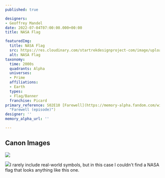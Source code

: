 ```yaml
---
published: true

designers:
- Geoffrey Mandel
date: 2022-07-04T07:00:00.000+00:00
title: NASA Flag

featuredImg:
  title: NASA Flag
  src: https://res.cloudinary.com/startrekdesignproject-com/image/upload/v1656970998/NASA-Flag.png
  alt: NASA Flag
taxonomy:
  time: 2000s
  quadrants: Alpha
  universes:
  - Prime
  affiliations:
  - Earth
  types:
  - Flag/Banner
  franchise: Picard
primary_reference: S02E10 [Farewell](https://memory-alpha.fandom.com/wiki/Farewell_(episode)
  "Farewell (episode)")
designer: ''
memory_alpha_url: ''

---
```

## Canon Images

![](https://res.cloudinary.com/startrekdesignproject-com/image/upload/v1656970998/NASA-Flag_PIC-2x10-3.jpg)

![](https://res.cloudinary.com/startrekdesignproject-com/image/upload/v1656970998/NASA-Flag_PIC-2x10-2.jpg)I rarely include real-world symbols, but in this case I couldn't find a NASA flag that looks anything like this one.